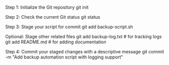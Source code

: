 Step 1: Initialize the Git repository 
	git init

Step 2: Check the current Git status
	git status

Step 3: Stage your script for commit
	git add backup-script.sh

Optional: Stage other related files
	git add backup-log.txt   # for tracking logs
	git add README.md        # for adding documentation

Step 4: Commit your staged changes with a descriptive message
	git commit -m "Add backup automation script with logging support"
